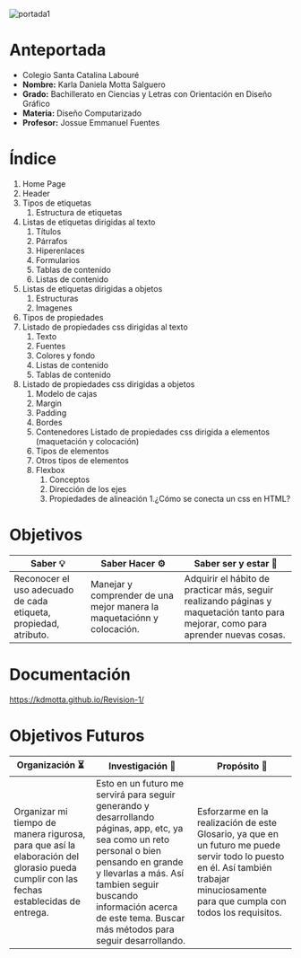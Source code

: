 ![portada1](https://user-images.githubusercontent.com/79612599/127576357-d01f75f4-26a1-4c91-9999-a1298b6cee9e.png)

  # <h1> Anteportada
  * Colegio Santa Catalina Labouré
  * **Nombre:** Karla Daniela Motta Salguero
  * **Grado:** Bachillerato en Ciencias y Letras con Orientación en Diseño Gráfico
  * **Materia:** Diseño Computarizado
  * **Profesor:** Jossue Emmanuel Fuentes
  
  
  # <h1> Índice
  1. Home Page
  1. Header
  1. Tipos de etiquetas
     1. Estructura de etiquetas
  1. Listas de etiquetas dirigidas al texto
     1. Títulos
     1. Párrafos
     1. Hiperenlaces
     1. Formularios
     1. Tablas de contenido
     1. Listas de contenido
  1. Listas de etiquetas dirigidas a objetos
     1. Estructuras
     1. Imagenes
  1. Tipos de propiedades
  1. Listado de propiedades css dirigidas al texto
     1. Texto
     1. Fuentes
     1. Colores y fondo
     1. Listas de contenido
     1. Tablas de contenido
  1. Listado de propiedades css dirigidas a objetos
     1. Modelo de cajas
     1. Margin
     1. Padding
     1. Bordes
     1. Contenedores
  Listado de propiedades css dirigida a elementos (maquetación y colocación) 
     1. Tipos de elementos
     1. Otros tipos de elementos
     1. Flexbox
        1. Conceptos
        1. Dirección de los ejes
        1. Propiedades de alineación
     1.¿Cómo se conecta un css en HTML?
  
  
  # <h1> Objetivos
  
  Saber :bulb: | Saber Hacer :gear: | Saber ser y estar :star2:
  ------------ | ------------------ | -------------------------
  Reconocer el uso adecuado de cada etiqueta, propiedad, atributo. | Manejar y comprender de una mejor manera la maquetaciónn y colocación. | Adquirir el hábito de   practicar más, seguir realizando páginas y maquetación tanto para mejorar, como para aprender nuevas cosas.


  # <h1> Documentación
  
   https://kdmotta.github.io/Revision-1/
  
  
  # <h1> Objetivos Futuros
  
  Organización 	:hourglass_flowing_sand: | Investigación :mag_right: | Propósito :checkered_flag:
  -------------------------------------- | ------------------------- | --------------------------
  Organizar mi tiempo de manera rigurosa, para que así la elaboración del glorasio pueda cumplir con las fechas establecidas de entrega. | Esto en un futuro me       servirá para seguir generando y desarrollando páginas, app, etc, ya sea como un reto personal o bien pensando en grande y llevarlas a más. Así tambien seguir       buscando información acerca de este tema. Buscar más métodos para seguir desarrollando. | Esforzarme en la realización de este Glosario, ya que en un futuro me     puede servir todo lo puesto en él. Así también trabajar minuciosamente para que cumpla con todos los requisitos.
  
  
 
